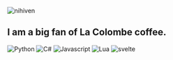 ![nihiven](https://img.shields.io/badge/nihiven-'23-pink)

I am a big fan of La Colombe coffee.
---
![Python](https://img.shields.io/badge/python%20-%2314354C.svg?&style=for-the-badge&logo=python&logoColor=white) ![C#](https://img.shields.io/badge/c%23%20-%23239120.svg?&style=for-the-badge&logo=c-sharp&logoColor=white) ![Javascript](https://img.shields.io/badge/JavaScript-F7DF1E?style=for-the-badge&logo=javascript&logoColor=black) ![Lua](https://img.shields.io/badge/lua-%232C2D72.svg?&style=for-the-badge&logo=lua&logoColor=white) ![svelte](https://img.shields.io/badge/svelte-ff794c?style=for-the-badge)
